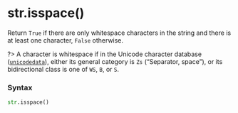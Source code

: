 # str.isspace()

Return `True` if there are only whitespace characters in the string and there is at least one character, `False` otherwise.

?> A character is whitespace if in the Unicode character database ([`unicodedata`](/modules/unicodedata.md)), either its general category is `Zs` (“Separator, space”), or its bidirectional class is one of `WS`, `B`, or `S`.

### Syntax

```python
str.isspace()
```